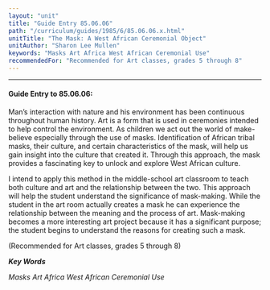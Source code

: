 ```yaml
---
layout: "unit"
title: "Guide Entry 85.06.06"
path: "/curriculum/guides/1985/6/85.06.06.x.html"
unitTitle: "The Mask: A West African Ceremonial Object"
unitAuthor: "Sharon Lee Mullen"
keywords: "Masks Art Africa West African Ceremonial Use"
recommendedFor: "Recommended for Art classes, grades 5 through 8"
---
```

<body>
<hr/>
<h4>
Guide Entry to 85.06.06:
</h4>
Man’s interaction with nature and his environment has been continuous throughout human history. Art is a form that is used in ceremonies intended to help control the environment. As children we act out the world of make-believe especially through the use of masks. Identification of African tribal masks, their culture, and certain characteristics of the mask, will help us gain insight into the culture that created it. Through this approach, the mask provides a fascinating key to unlock and explore West African culture.
<p>
I intend to apply this method in the middle-school art classroom to teach both culture and art and the relationship between the two. This approach will help the student understand the significance of mask-making. While the student in the art room actually creates a mask he can experience the relationship between the meaning and the process of art. Mask-making becomes a more interesting art project because it has a significant purpose; the student begins to understand the reasons for creating such a mask.
</p>
<p>
(Recommended for Art classes, grades 5 through 8)
</p>
<p>
<b>
<i>
Key Words
</i>
</b>
<br/>
</p>
<p>
<i>
Masks Art Africa West African Ceremonial Use
</i>
</p>
</body>